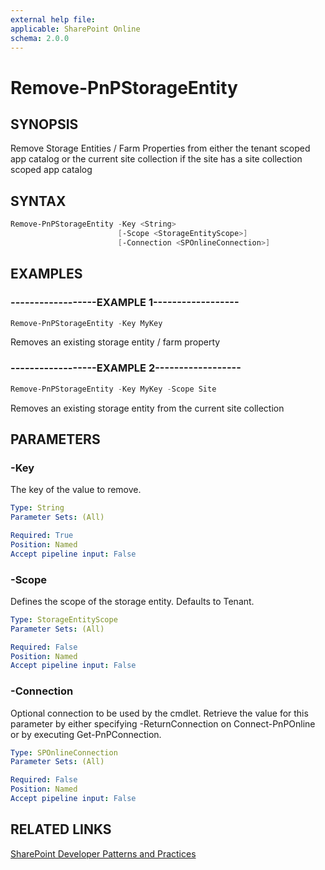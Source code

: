 ```yaml
---
external help file:
applicable: SharePoint Online
schema: 2.0.0
---
```

# Remove-PnPStorageEntity

## SYNOPSIS
Remove Storage Entities / Farm Properties from either the tenant scoped app catalog or the current site collection if the site has a site collection scoped app catalog

## SYNTAX 

```powershell
Remove-PnPStorageEntity -Key <String>
                        [-Scope <StorageEntityScope>]
                        [-Connection <SPOnlineConnection>]
```

## EXAMPLES

### ------------------EXAMPLE 1------------------
```powershell
Remove-PnPStorageEntity -Key MyKey 
```

Removes an existing storage entity / farm property

### ------------------EXAMPLE 2------------------
```powershell
Remove-PnPStorageEntity -Key MyKey -Scope Site
```

Removes an existing storage entity from the current site collection

## PARAMETERS

### -Key
The key of the value to remove.

```yaml
Type: String
Parameter Sets: (All)

Required: True
Position: Named
Accept pipeline input: False
```

### -Scope
Defines the scope of the storage entity. Defaults to Tenant.

```yaml
Type: StorageEntityScope
Parameter Sets: (All)

Required: False
Position: Named
Accept pipeline input: False
```

### -Connection
Optional connection to be used by the cmdlet. Retrieve the value for this parameter by either specifying -ReturnConnection on Connect-PnPOnline or by executing Get-PnPConnection.

```yaml
Type: SPOnlineConnection
Parameter Sets: (All)

Required: False
Position: Named
Accept pipeline input: False
```

## RELATED LINKS

[SharePoint Developer Patterns and Practices](https://aka.ms/sppnp)